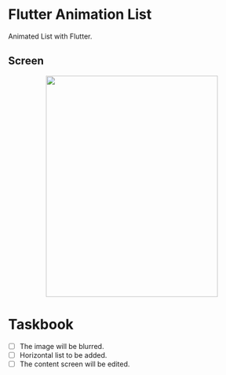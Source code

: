 # Flutter Animation List
Animated List with Flutter.

## Screen

 <center><img src="https://media.giphy.com/media/t9lPO4PHcvb48HkGAo/giphy.gif" width="350" height="450" /></center>

# Taskbook

- [ ] The image will be blurred.
- [ ] Horizontal list to be added.
- [ ] The content screen will be edited.
